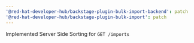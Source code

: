 ```yaml
---
'@red-hat-developer-hub/backstage-plugin-bulk-import-backend': patch
'@red-hat-developer-hub/backstage-plugin-bulk-import': patch
---
```


Implemented Server Side Sorting for `GET /imports`
